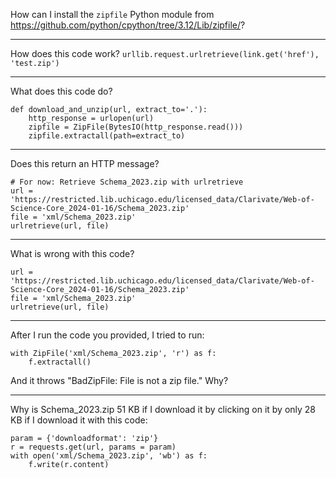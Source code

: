 How can I install the `zipfile` Python module from https://github.com/python/cpython/tree/3.12/Lib/zipfile/?

***

How does this code work? `urllib.request.urlretrieve(link.get('href'), 'test.zip')`

***

What does this code do?

```
def download_and_unzip(url, extract_to='.'):
    http_response = urlopen(url)
    zipfile = ZipFile(BytesIO(http_response.read()))
    zipfile.extractall(path=extract_to)
```

***

Does this return an HTTP message?

```
# For now: Retrieve Schema_2023.zip with urlretrieve
url = 'https://restricted.lib.uchicago.edu/licensed_data/Clarivate/Web-of-Science-Core_2024-01-16/Schema_2023.zip'
file = 'xml/Schema_2023.zip'
urlretrieve(url, file)
```

***

What is wrong with this code?

```
url = 'https://restricted.lib.uchicago.edu/licensed_data/Clarivate/Web-of-Science-Core_2024-01-16/Schema_2023.zip'
file = 'xml/Schema_2023.zip'
urlretrieve(url, file)
```

***

After I run the code you provided, I tried to run:

```
with ZipFile('xml/Schema_2023.zip', 'r') as f:
    f.extractall()
```

And it throws "BadZipFile: File is not a zip file." Why?

***

Why is Schema_2023.zip 51 KB if I download it by clicking on it by only 28 KB if I download it with this code:

```
param = {'downloadformat': 'zip'}
r = requests.get(url, params = param)
with open('xml/Schema_2023.zip', 'wb') as f:
    f.write(r.content)
```